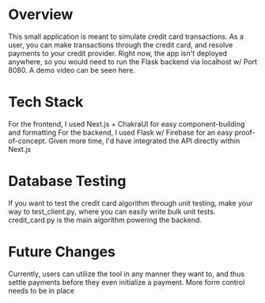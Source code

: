 # Overview
This small application is meant to simulate credit card transactions. As a user, you can make transactions through the credit card, and resolve payments to your credit provider. Right now, the app isn't deployed anywhere, so you would need to run the Flask backend via localhost w/ Port 8080. A demo video can be seen here.

# Tech Stack
For the frontend, I used Next.js + ChakraUI for easy component-building and formatting
For the backend, I used Flask w/ Firebase for an easy proof-of-concept. Given more time, I'd have integrated the API directly within Next.js

# Database Testing
If you want to test the credit card algorithm through unit testing, make your way to test_client.py, where you can easily write bulk unit tests. credit_card.py is the main algorithm powering the backend.

# Future Changes
Currently, users can utilize the tool in any manner they want to, and thus settle payments before they even initialize a payment. More form control needs to be in place

